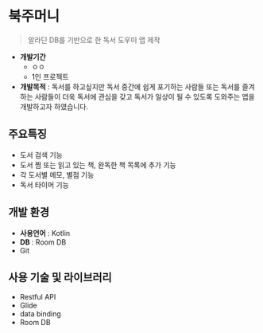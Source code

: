 # 북주머니
> 알라딘 DB를 기반으로 한 독서 도우미 앱 제작
- **개발기간**
  - ㅇㅇ
  - 1인 프로젝트
- **개발목적** : 독서를 하고싶지만 독서 중간에 쉽게 포기하는 사람들 또는 독서를 즐겨 하는 사람들이 더욱 독서에 관심을 갖고 독서가 일상이 될 수 있도록 도와주는 앱을 개발하고자 하였습니다.

## 주요특징
- 도서 검색 기능
- 도서 찜 또는 읽고 있는 책, 완독한 책 목록에 추가 기능
- 각 도서별 메모, 별점 기능
- 독서 타이머 기능

## 개발 환경
- **사용언어** : Kotlin
- **DB** : Room DB
- Git

## 사용 기술 및 라이브러리
- Restful API
- Glide
- data binding
- Room DB
